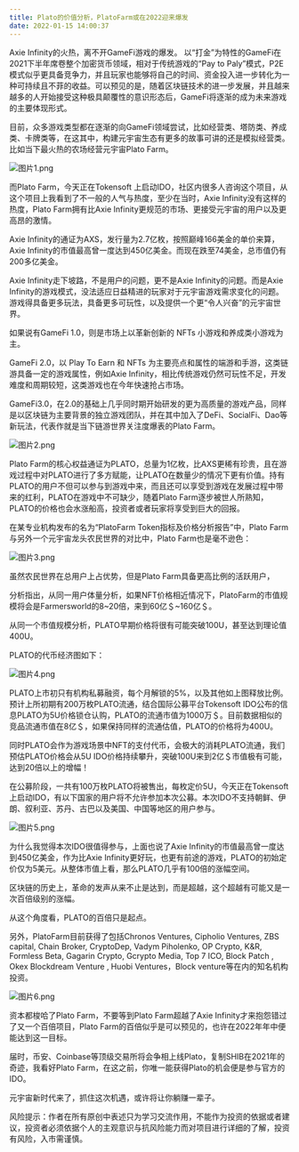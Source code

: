```yaml
---
title: Plato的价值分析，PlatoFarm或在2022迎来爆发
date: 2022-01-15 14:00:37
---
```

Axie Infinity的火热，离不开GameFi游戏的爆发。
以“打金”为特性的GameFi在2021下半年席卷整个加密货币领域，相对于传统游戏的“Pay to Paly”模式，P2E模式似乎更具备竞争力，并且玩家也能够将自己的时间、资金投入进一步转化为一种可持续且不菲的收益。可以预见的是，随着区块链技术的进一步发展，并且越来越多的人开始接受这种极具颠覆性的意识形态后，GameFi将逐渐的成为未来游戏的主要体现形式。

 

目前，众多游戏类型都在逐渐的向GameFi领域尝试，比如经营类、塔防类、养成类、卡牌类等，在这其中，构建元宇宙生态有更多的故事可讲的还是模拟经营类。比如当下最火热的农场经营元宇宙Plato Farm。


![图片1.png](https://smartsignature-img.oss-cn-hongkong.aliyuncs.com/article/2022/01/15/059745555af87adf32097d0243430df9.png)


 

而Plato Farm，今天正在Tokensoft 上启动IDO，社区内很多人咨询这个项目，从这个项目上我看到了不一般的人气与热度，至少在当时，Axie Infinity没有这样的热度，Plato Farm拥有比Axie Infinity更规范的市场、更接受元宇宙的用户以及更高昂的激情。

 

Axie Infinity的通证为AXS，发行量为2.7亿枚，按照巅峰166美金的单价来算，Axie Infinity的市值最高曾一度达到450亿美金。而现在跌至74美金，总市值仍有200多亿美金。

 

Axie Infinity走下坡路，不是用户的问题，更不是Axie Infinity的问题。而是Axie Infinity的游戏模式，没法适应日益精进的玩家对于元宇宙游戏需求变化的问题。游戏得具备更多玩法，具备更多可玩性，以及提供一个更“令人兴奋”的元宇宙世界。

 

如果说有GameFi 1.0，则是市场上以革新创新的 NFTs 小游戏和养成类小游戏为主。

 

GameFi 2.0，以 Play To Earn 和 NFTs 为主要亮点和属性的端游和手游，这类链游具备一定的游戏属性，例如Axie Infinity，相比传统游戏仍然可玩性不足，开发难度和周期较短，这类游戏也在今年快速抢占市场。

 

GameFi3.0，在2.0的基础上几乎同时期开始研发的更为高质量的游戏产品，同样是以区块链为主要背景的独立游戏团队，并在其中加入了DeFi、SocialFi、Dao等新玩法，代表作就是当下链游世界关注度爆表的Plato Farm。

 
![图片2.png](https://smartsignature-img.oss-cn-hongkong.aliyuncs.com/article/2022/01/15/4823a938d98a24157450bb8a5640401e.png)


 

Plato Farm的核心权益通证为PLATO，总量为1亿枚，比AXS更稀有珍贵，且在游戏过程中对PLATO进行了多方赋能，让PLATO在数量少的情况下更有价值。持有PLATO的用户不但可以参与到游戏中来，而且还可以享受到游戏在发展过程中带来的红利，PLATO在游戏中不可缺少，随着Plato Farm逐步被世人所熟知，PLATO的价格也会水涨船高，投资者或者玩家将享受到巨大的回报。

 

在某专业机构发布的名为“PlatoFarm Token指标及价格分析报告”中，Plato Farm与另外一个元宇宙龙头农民世界的对比中，Plato Farm也是毫不逊色：


![图片3.png](https://smartsignature-img.oss-cn-hongkong.aliyuncs.com/article/2022/01/15/fd95a22e7fe20faafa99bc965057fab8.png)


虽然农民世界在总用户上占优势，但是Plato Farm具备更高比例的活跃用户，

 

分析指出，从同一用户体量分析，如果NFT价格相近情况下，PlatoFarm的市值规模将会是Farmersworld的8~20倍，来到60亿＄~160亿＄。

 

从同一个市值规模分析，PLATO早期价格将很有可能突破100U，甚至达到理论值400U。

 

 

PLATO的代币经济图如下：

 
![图片4.png](https://smartsignature-img.oss-cn-hongkong.aliyuncs.com/article/2022/01/15/09434a32f78aa0d44127f8448567f8fe.png)




PLATO上市初只有机构私募融资，每个月解锁的5%，以及其他如上图释放比例。预计上所初期有200万枚PLATO流通，结合国际公募平台Tokensoft IDO公布的信息PLATO为5U价格锁仓认购，PLATO的流通市值为1000万＄。目前数据相似的竞品流通市值在8亿＄，如果保持同样的流通估值，PLATO的价格将为400U。

 

同时PLATO会作为游戏场景中NFT的支付代币，会极大的消耗PLATO流通，我们预估PLATO价格会从5U IDO价格持续攀升，突破100U来到2亿＄市值极有可能，达到20倍以上的增幅！

 

在公募阶段，一共有100万枚PLATO将被售出，每枚定价5U，今天正在Tokensoft 上启动IDO，有以下国家的用户将不允许参加本次公募。本次IDO不支持朝鲜、伊朗、叙利亚、苏丹、古巴以及美国、中国等地区的用户参与。

 
![图片5.png](https://smartsignature-img.oss-cn-hongkong.aliyuncs.com/article/2022/01/15/4f75dd0e44e7e9c91c8bd7495bac8e2c.png)




为什么我觉得本次IDO很值得参与，上面也说了Axie Infinity的市值最高曾一度达到450亿美金，作为比Axie Infinity更好玩，也更有前途的游戏，PLATO的初始定价仅为5美元。从整体市值上看，那么PLATO几乎有100倍的涨幅空间。

 

区块链的历史上，革命的发声从来不止是达到，而是超越，这个超越有可能又是一次百倍级别的涨幅。

 

 

从这个角度看，PLATO的百倍只是起点。

 

另外，PlatoFarm目前获得了包括Chronos Ventures, Cipholio Ventures, ZBS capital, Chain Broker, CryptoDep, Vadym Piholenko, OP Crypto, K&R, Formless Beta, Gagarin Crypto, Gcrypto Media, Top 7 ICO, Block Patch , Okex Blockdream Venture , Huobi Ventures，Block venture等在内的知名机构投资。 

 



![图片6.png](https://smartsignature-img.oss-cn-hongkong.aliyuncs.com/article/2022/01/15/6efb1700dab2bf67efd2c7529da27a2f.png)



 

资本都梭哈了Plato Farm，不要等到Plato Farm超越了Axie Infinity才来抱怨错过了又一个百倍项目，Plato Farm的百倍似乎是可以预见的，也许在2022年年中便能达到这一目标。

 

届时，币安、Coinbase等顶级交易所将会争相上线Plato，复制SHIB在2021年的奇迹，我看好Plato Farm，在这之前，你唯一能获得Plato的机会便是参与官方的IDO。

 

元宇宙新时代来了，抓住这次机遇，或许将让你躺赚一辈子。

 

 

风险提示：作者在所有原创中表述只为学习交流作用，不能作为投资的依据或者建议，投资者必须依据个人的主观意识与抗风险能力而对项目进行详细的了解，投资有风险，入市需谨慎。  